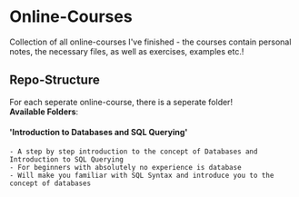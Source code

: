 # Online-Courses  
Collection of all online-courses I've finished - the courses contain personal notes, the necessary files, as well as exercises, examples etc.!  

## Repo-Structure  
For each seperate online-course, there is a seperate folder!   
**Available Folders**:  

#### 'Introduction to Databases and SQL Querying'  
	- A step by step introduction to the concept of Databases and Introduction to SQL Querying  
	- For beginners with absolutely no experience is database  
	- Will make you familiar with SQL Syntax and introduce you to the concept of databases  